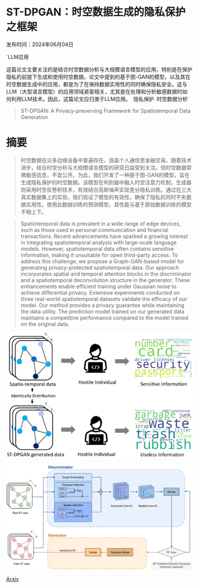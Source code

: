 # ST-DPGAN：时空数据生成的隐私保护之框架

发布时间：2024年06月04日

`LLM应用

这篇论文主要关注的是结合时空数据分析与大规模语言模型的应用，特别是在保护隐私的前提下生成和使用时空数据。论文中提到的基于图-GAN的模型，以及其在时空数据生成中的应用，都是为了在保持数据实用性的同时确保隐私安全。这与LLM（大型语言模型）的应用领域紧密相关，尤其是在处理和分析敏感数据时如何利用LLM技术。因此，这篇论文应归类于LLM应用。` `隐私保护` `时空数据分析`

> ST-DPGAN: A Privacy-preserving Framework for Spatiotemporal Data Generation

# 摘要

> 时空数据在众多边缘设备中普遍存在，涵盖个人通信至金融交易。随着技术进步，结合时空分析与大规模语言模型的研究日益受到关注。但时空数据常携敏感信息，不宜公开。为此，我们开发了一种基于图-GAN的模型，旨在生成隐私保护的时空数据。该模型在判别器中融入时空注意力机制，生成器则采用时空反卷积技术，有效结合高斯噪声实现差分隐私训练。通过在三大真实数据集上的实验，我们验证了模型的有效性，确保了隐私的同时不失数据实用性。使用此数据训练的预测模型，其性能与基于原始数据训练的模型不相上下。

> Spatiotemporal data is prevalent in a wide range of edge devices, such as those used in personal communication and financial transactions. Recent advancements have sparked a growing interest in integrating spatiotemporal analysis with large-scale language models. However, spatiotemporal data often contains sensitive information, making it unsuitable for open third-party access. To address this challenge, we propose a Graph-GAN-based model for generating privacy-protected spatiotemporal data. Our approach incorporates spatial and temporal attention blocks in the discriminator and a spatiotemporal deconvolution structure in the generator. These enhancements enable efficient training under Gaussian noise to achieve differential privacy. Extensive experiments conducted on three real-world spatiotemporal datasets validate the efficacy of our model. Our method provides a privacy guarantee while maintaining the data utility. The prediction model trained on our generated data maintains a competitive performance compared to the model trained on the original data.

![ST-DPGAN：时空数据生成的隐私保护之框架](../../../paper_images/2406.03404/x1.png)

![ST-DPGAN：时空数据生成的隐私保护之框架](../../../paper_images/2406.03404/x2.png)

[Arxiv](https://arxiv.org/abs/2406.03404)